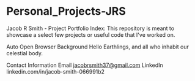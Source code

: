 # Personal_Projects-JRS

Jacob R Smith - Project Portfolio
Index:
This repository is meant to showcase a select few projects or useful code that I've worked on. 

Auto Open Browser
Background
Hello Earthlings, and all who inhabit our celestial body.

Contact Information
Email	jacobrsmith37@gmail.com
LinkedIn	linkedin.com/in/jacob-smith-066991b2
